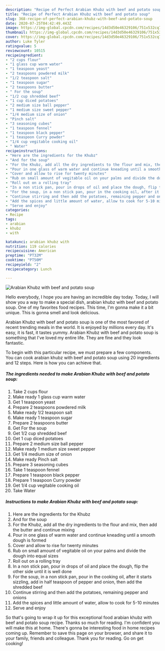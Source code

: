 ```yaml
---
description: "Recipe of Perfect Arabian Khubz with beef and potato soup"
title: "Recipe of Perfect Arabian Khubz with beef and potato soup"
slug: 368-recipe-of-perfect-arabian-khubz-with-beef-and-potato-soup
date: 2020-07-25T04:42:49.443Z
image: https://img-global.cpcdn.com/recipes/14d3d50e46329106/751x532cq70/arabian-khubz-with-beef-and-potato-soup-recipe-main-photo.jpg
thumbnail: https://img-global.cpcdn.com/recipes/14d3d50e46329106/751x532cq70/arabian-khubz-with-beef-and-potato-soup-recipe-main-photo.jpg
cover: https://img-global.cpcdn.com/recipes/14d3d50e46329106/751x532cq70/arabian-khubz-with-beef-and-potato-soup-recipe-main-photo.jpg
author: Luke Tyler
ratingvalue: 5
reviewcount: 10515
recipeingredient:
- "2 cups flour"
- "1 glass cup warm water"
- "1 teaspoon yeast"
- "2 teaspoons powdered milk"
- "1/2 teaspoon salt"
- "1 teaspoon sugar"
- "2 teaspoons butter"
- " For the soup"
- "1/2 cup shredded beef"
- "1 cup diced potatoes"
- "2 medium size ball pepper"
- "1 medium size sweet pepper"
- "1/4 medium size of onion"
- "Pinch salt"
- "3 seasoning cubes"
- "1 teaspoon fennel"
- "1 teaspoon black pepper"
- "1 teaspoon Curry powder"
- "1/4 cup vegitable cooking oil"
- " Water"
recipeinstructions:
- "Here are the ingredients for the Khubz"
- "And for the soup"
- "For the Khubz, add all the dry ingredients to the flour and mix, then add the butter and continue mixing"
- "Pour in one glass of warm water and continue kneading until a smooth dough is formed"
- "Cover and allow to rise for twenty minutes"
- "Rub on small amount of vegitable oil on your palms and divide the dough into equal sizes"
- "Roll out on a rolling tray"
- "In a non stick pan, pour in drops of oil and place the dough, flip the other side until it is well done"
- "For the soup, in a non stick pan, pour in the cooking oil, after it starts sizzling, add in half teaspoon of pepper and onion, then add the shredded beef"
- "Continue stirring and then add the potatoes, remaining pepper and onions"
- "Add the spices and little amount of water, allow to cook for 5-10 minutes"
- "Serve and enjoy"
categories:
- Recipe
tags:
- arabian
- khubz
- with

katakunci: arabian khubz with 
nutrition: 119 calories
recipecuisine: American
preptime: "PT32M"
cooktime: "PT50M"
recipeyield: "2"
recipecategory: Lunch

---
```



![Arabian Khubz with beef and potato soup](https://img-global.cpcdn.com/recipes/14d3d50e46329106/751x532cq70/arabian-khubz-with-beef-and-potato-soup-recipe-main-photo.jpg)

Hello everybody, I hope you are having an incredible day today. Today, I will show you a way to make a special dish, arabian khubz with beef and potato soup. One of my favorites food recipes. This time, I'm gonna make it a bit unique. This is gonna smell and look delicious.



Arabian Khubz with beef and potato soup is one of the most favored of recent trending meals in the world. It is enjoyed by millions every day. It's easy, it is fast, it tastes yummy. Arabian Khubz with beef and potato soup is something that I've loved my entire life. They are fine and they look fantastic.


To begin with this particular recipe, we must prepare a few components. You can cook arabian khubz with beef and potato soup using 20 ingredients and 12 steps. Here is how you can achieve that.

<!--inarticleads1-->

##### The ingredients needed to make Arabian Khubz with beef and potato soup:

1. Take 2 cups flour
1. Make ready 1 glass cup warm water
1. Get 1 teaspoon yeast
1. Prepare 2 teaspoons powdered milk
1. Make ready 1/2 teaspoon salt
1. Make ready 1 teaspoon sugar
1. Prepare 2 teaspoons butter
1. Get  For the soup
1. Get 1/2 cup shredded beef
1. Get 1 cup diced potatoes
1. Prepare 2 medium size ball pepper
1. Make ready 1 medium size sweet pepper
1. Get 1/4 medium size of onion
1. Make ready Pinch salt
1. Prepare 3 seasoning cubes
1. Take 1 teaspoon fennel
1. Prepare 1 teaspoon black pepper
1. Prepare 1 teaspoon Curry powder
1. Get 1/4 cup vegitable cooking oil
1. Take  Water




<!--inarticleads2-->

##### Instructions to make Arabian Khubz with beef and potato soup:

1. Here are the ingredients for the Khubz
1. And for the soup
1. For the Khubz, add all the dry ingredients to the flour and mix, then add the butter and continue mixing
1. Pour in one glass of warm water and continue kneading until a smooth dough is formed
1. Cover and allow to rise for twenty minutes
1. Rub on small amount of vegitable oil on your palms and divide the dough into equal sizes
1. Roll out on a rolling tray
1. In a non stick pan, pour in drops of oil and place the dough, flip the other side until it is well done
1. For the soup, in a non stick pan, pour in the cooking oil, after it starts sizzling, add in half teaspoon of pepper and onion, then add the shredded beef
1. Continue stirring and then add the potatoes, remaining pepper and onions
1. Add the spices and little amount of water, allow to cook for 5-10 minutes
1. Serve and enjoy




So that's going to wrap it up for this exceptional food arabian khubz with beef and potato soup recipe. Thanks so much for reading. I'm confident you will make this at home. There's gonna be interesting food in home recipes coming up. Remember to save this page on your browser, and share it to your family, friends and colleague. Thank you for reading. Go on get cooking!
